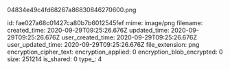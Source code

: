 04834e49c4fd68267a86830846270600.png

id: fae027a68c01427ca80b7b6012545fef
mime: image/png
filename: 
created_time: 2020-09-29T09:25:26.676Z
updated_time: 2020-09-29T09:25:26.676Z
user_created_time: 2020-09-29T09:25:26.676Z
user_updated_time: 2020-09-29T09:25:26.676Z
file_extension: png
encryption_cipher_text: 
encryption_applied: 0
encryption_blob_encrypted: 0
size: 251214
is_shared: 0
type_: 4